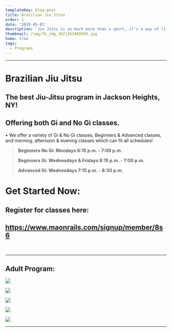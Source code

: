 ```yaml
---
templateKey: blog-post
title: Brazilian Jiu Jitsu
order: 1
date: '2019-05-01'
description: 'Jiu Jitsu is so much more than a sport, it’s a way of life.'
thumbnail: /img/fb_img_1621261403650.jpg
home: true
tags:
  - Programs
---
```

- - -

# Brazilian Jiu Jitsu

## The best Jiu-Jitsu program in Jackson Heights, NY!

## Offering both Gi and No Gi classes.

• We offer a variety of Gi & No Gi classes, Beginners & Advanced classes, and morning, afternoon & evening classes which can fit all schedules! 

> **Beginners No Gi: Mondays 6:15 p.m. - 7:00 p.m.**
>
> **Beginners Gi: Wednesdays & Fridays 6:15 p.m. - 7:00 p.m.**
>
> **Advanced Gi: Wednesdays 7:15 p.m. - 8:30 p.m.**

# Get Started Now:

## Register for classes here:

## <https://www.maonrails.com/signup/member/8s6>

<br>

- - -

## **Adult Program:**

![](/img/dsc06555.jpg)

![](/img/dsc05957.jpg)

![](/img/whatsapp-image-2023-01-23-at-7.00.13-pm-1-.jpeg)

![](/img/dsc06568.jpg)

![](/img/dsc00137.jpg)

- - -

<!-- Google tag (gtag.js) - Google Analytics -->

<script async src="https://www.googletagmanager.com/gtag/js?id=UA-4799639-6">
</script>

<script>
  window.dataLayer = window.dataLayer || [];
  function gtag(){dataLayer.push(arguments);}
  gtag('js', new Date());

  gtag('config', 'UA-4799639-6');
</script>
